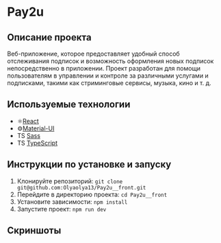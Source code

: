 # Pay2u

## Описание проекта

Веб-приложение, которое предоставляет удобный способ отслеживания подписок и возможность оформления новых подписок непосредственно в приложении. Проект разработан для помощи пользователям в управлении и контроле за различными услугами и подписками, такими как стриминговые сервисы, музыка, кино и т. д.

## Используемые технологии

- ⚛️[React](https://ru.reactjs.org/)
- ⚙️[Material-UI](https://material-ui.com/)
- TS [Sass](https://sass-lang.com/)
- TS [TypeScript](https://www.typescriptlang.org/)

## Инструкции по установке и запуску

1. Клонируйте репозиторий: `git clone git@github.com:Olyaolya13/Pay2u__front.git`
2. Перейдите в директорию проекта: `cd Pay2u__front`
3. Установите зависимости: `npm install`
4. Запустите проект: `npm run dev`

## Скриншоты
